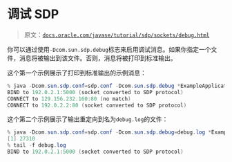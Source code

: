 # 调试 SDP

> 原文：[`docs.oracle.com/javase/tutorial/sdp/sockets/debug.html`](https://docs.oracle.com/javase/tutorial/sdp/sockets/debug.html)

你可以通过使用`-Dcom.sun.sdp.debug`标志来启用调试消息。如果你指定一个文件，消息将被输出到该文件。否则，消息将被打印到标准输出。

这个第一个示例展示了打印到标准输出的示例消息：

```java
% java -Dcom.sun.sdp.conf=sdp.conf -Dcom.sun.sdp.debug *ExampleApplicaton*
BIND to 192.0.2.1:5000 (socket converted to SDP protocol)
CONNECT to 129.156.232.160:80 (no match)
CONNECT to 192.0.2.2:80 (socket converted to SDP protocol)

```

这个第二个示例展示了输出重定向到名为`debug.log`的文件：

```java
% java -Dcom.sun.sdp.conf=sdp.conf -Dcom.sun.sdp.debug=debug.log *ExampleApplication* 
[1] 27310
% tail -f debug.log
BIND to 192.0.2.1:5000 (socket converted to SDP protocol)

```

